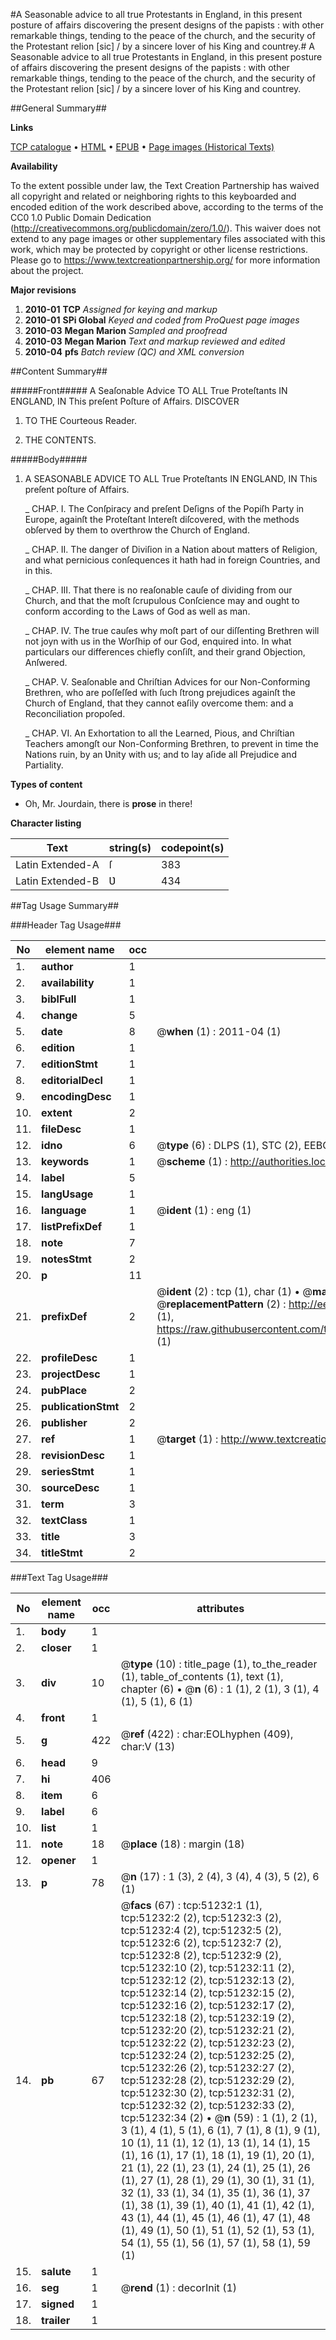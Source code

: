 #A Seasonable advice to all true Protestants in England, in this present posture of affairs discovering the present designs of the papists : with other remarkable things, tending to the peace of the church, and the security of the Protestant relion [sic] / by a sincere lover of his King and countrey.#
A Seasonable advice to all true Protestants in England, in this present posture of affairs discovering the present designs of the papists : with other remarkable things, tending to the peace of the church, and the security of the Protestant relion [sic] / by a sincere lover of his King and countrey.

##General Summary##

**Links**

[TCP catalogue](http://www.ota.ox.ac.uk/tcp/)  • 
[HTML](http://tei.it.ox.ac.uk/tcp/Texts-HTML/free/A37/A37363.html)  • 
[EPUB](http://tei.it.ox.ac.uk/tcp/Texts-EPUB/free/A37/A37363.epub) • 
[Page images (Historical Texts)](https://historicaltexts.jisc.ac.uk/eebo-11938709e)

**Availability**

To the extent possible under law, the Text Creation Partnership has waived all copyright and related or neighboring rights to this keyboarded and encoded edition of the work described above, according to the terms of the CC0 1.0 Public Domain Dedication (http://creativecommons.org/publicdomain/zero/1.0/). This waiver does not extend to any page images or other supplementary files associated with this work, which may be protected by copyright or other license restrictions. Please go to https://www.textcreationpartnership.org/ for more information about the project.

**Major revisions**

1. __2010-01__ __TCP__ *Assigned for keying and markup*
1. __2010-01__ __SPi Global__ *Keyed and coded from ProQuest page images*
1. __2010-03__ __Megan Marion__ *Sampled and proofread*
1. __2010-03__ __Megan Marion__ *Text and markup reviewed and edited*
1. __2010-04__ __pfs__ *Batch review (QC) and XML conversion*

##Content Summary##

#####Front#####
A Seaſonable Advice TO ALL True Proteſtants IN ENGLAND, IN This preſent Poſture of Affairs. DISCOVER
1. TO THE Courteous Reader.

1. THE CONTENTS.

#####Body#####

1. A SEASONABLE ADVICE TO ALL True Proteſtants IN ENGLAND, IN This preſent poſture of Affairs.

    _ CHAP. I. The Conſpiracy and preſent Deſigns of the Popiſh Party in Europe, againſt the Proteſtant Intereſt diſcovered, with the methods obſerved by them to overthrow the Church of England.

    _ CHAP. II. The danger of Diviſion in a Nation about matters of Religion, and what pernicious conſequences it hath had in foreign Countries, and in this.

    _ CHAP. III. That there is no reaſonable cauſe of dividing from our Church, and that the moſt ſcrupulous Conſcience may and ought to conform according to the Laws of God as well as man.

    _ CHAP. IV. The true cauſes why moſt part of our diſſenting Brethren will not joyn with us in the Worſhip of our God, enquired into. In what particulars our differences chiefly conſiſt, and their grand Objection, Anſwered.

    _ CHAP. V. Seaſonable and Chriſtian Advices for our Non-Conforming Brethren, who are poſſeſſed with ſuch ſtrong prejudices againſt the Church of England, that they cannot eaſily overcome them: and a Reconciliation propoſed.

    _ CHAP. VI. An Exhortation to all the Learned, Pious, and Chriſtian Teachers amongſt our Non-Conforming Brethren, to prevent in time the Nations ruin, by an Ʋnity with us; and to lay aſide all Prejudice and Partiality.

**Types of content**

  * Oh, Mr. Jourdain, there is **prose** in there!

**Character listing**


|Text|string(s)|codepoint(s)|
|---|---|---|
|Latin Extended-A|ſ|383|
|Latin Extended-B|Ʋ|434|

##Tag Usage Summary##

###Header Tag Usage###

|No|element name|occ|attributes|
|---|---|---|---|
|1.|__author__|1||
|2.|__availability__|1||
|3.|__biblFull__|1||
|4.|__change__|5||
|5.|__date__|8| @__when__ (1) : 2011-04 (1)|
|6.|__edition__|1||
|7.|__editionStmt__|1||
|8.|__editorialDecl__|1||
|9.|__encodingDesc__|1||
|10.|__extent__|2||
|11.|__fileDesc__|1||
|12.|__idno__|6| @__type__ (6) : DLPS (1), STC (2), EEBO-CITATION (1), OCLC (1), VID (1)|
|13.|__keywords__|1| @__scheme__ (1) : http://authorities.loc.gov/ (1)|
|14.|__label__|5||
|15.|__langUsage__|1||
|16.|__language__|1| @__ident__ (1) : eng (1)|
|17.|__listPrefixDef__|1||
|18.|__note__|7||
|19.|__notesStmt__|2||
|20.|__p__|11||
|21.|__prefixDef__|2| @__ident__ (2) : tcp (1), char (1)  •  @__matchPattern__ (2) : ([0-9\-]+):([0-9IVX]+) (1), (.+) (1)  •  @__replacementPattern__ (2) : http://eebo.chadwyck.com/downloadtiff?vid=$1&page=$2 (1), https://raw.githubusercontent.com/textcreationpartnership/Texts/master/tcpchars.xml#$1 (1)|
|22.|__profileDesc__|1||
|23.|__projectDesc__|1||
|24.|__pubPlace__|2||
|25.|__publicationStmt__|2||
|26.|__publisher__|2||
|27.|__ref__|1| @__target__ (1) : http://www.textcreationpartnership.org/docs/. (1)|
|28.|__revisionDesc__|1||
|29.|__seriesStmt__|1||
|30.|__sourceDesc__|1||
|31.|__term__|3||
|32.|__textClass__|1||
|33.|__title__|3||
|34.|__titleStmt__|2||


###Text Tag Usage###

|No|element name|occ|attributes|
|---|---|---|---|
|1.|__body__|1||
|2.|__closer__|1||
|3.|__div__|10| @__type__ (10) : title_page (1), to_the_reader (1), table_of_contents (1), text (1), chapter (6)  •  @__n__ (6) : 1 (1), 2 (1), 3 (1), 4 (1), 5 (1), 6 (1)|
|4.|__front__|1||
|5.|__g__|422| @__ref__ (422) : char:EOLhyphen (409), char:V (13)|
|6.|__head__|9||
|7.|__hi__|406||
|8.|__item__|6||
|9.|__label__|6||
|10.|__list__|1||
|11.|__note__|18| @__place__ (18) : margin (18)|
|12.|__opener__|1||
|13.|__p__|78| @__n__ (17) : 1 (3), 2 (4), 3 (4), 4 (3), 5 (2), 6 (1)|
|14.|__pb__|67| @__facs__ (67) : tcp:51232:1 (1), tcp:51232:2 (2), tcp:51232:3 (2), tcp:51232:4 (2), tcp:51232:5 (2), tcp:51232:6 (2), tcp:51232:7 (2), tcp:51232:8 (2), tcp:51232:9 (2), tcp:51232:10 (2), tcp:51232:11 (2), tcp:51232:12 (2), tcp:51232:13 (2), tcp:51232:14 (2), tcp:51232:15 (2), tcp:51232:16 (2), tcp:51232:17 (2), tcp:51232:18 (2), tcp:51232:19 (2), tcp:51232:20 (2), tcp:51232:21 (2), tcp:51232:22 (2), tcp:51232:23 (2), tcp:51232:24 (2), tcp:51232:25 (2), tcp:51232:26 (2), tcp:51232:27 (2), tcp:51232:28 (2), tcp:51232:29 (2), tcp:51232:30 (2), tcp:51232:31 (2), tcp:51232:32 (2), tcp:51232:33 (2), tcp:51232:34 (2)  •  @__n__ (59) : 1 (1), 2 (1), 3 (1), 4 (1), 5 (1), 6 (1), 7 (1), 8 (1), 9 (1), 10 (1), 11 (1), 12 (1), 13 (1), 14 (1), 15 (1), 16 (1), 17 (1), 18 (1), 19 (1), 20 (1), 21 (1), 22 (1), 23 (1), 24 (1), 25 (1), 26 (1), 27 (1), 28 (1), 29 (1), 30 (1), 31 (1), 32 (1), 33 (1), 34 (1), 35 (1), 36 (1), 37 (1), 38 (1), 39 (1), 40 (1), 41 (1), 42 (1), 43 (1), 44 (1), 45 (1), 46 (1), 47 (1), 48 (1), 49 (1), 50 (1), 51 (1), 52 (1), 53 (1), 54 (1), 55 (1), 56 (1), 57 (1), 58 (1), 59 (1)|
|15.|__salute__|1||
|16.|__seg__|1| @__rend__ (1) : decorInit (1)|
|17.|__signed__|1||
|18.|__trailer__|1||
